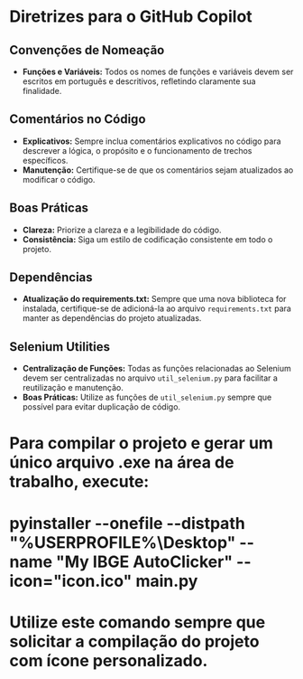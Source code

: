 # Diretrizes para o GitHub Copilot

## Convenções de Nomeação
- **Funções e Variáveis:** Todos os nomes de funções e variáveis devem ser escritos em português e descritivos, refletindo claramente sua finalidade.

## Comentários no Código
- **Explicativos:** Sempre inclua comentários explicativos no código para descrever a lógica, o propósito e o funcionamento de trechos específicos.
- **Manutenção:** Certifique-se de que os comentários sejam atualizados ao modificar o código.

## Boas Práticas
- **Clareza:** Priorize a clareza e a legibilidade do código.
- **Consistência:** Siga um estilo de codificação consistente em todo o projeto.

## Dependências
- **Atualização do requirements.txt:** Sempre que uma nova biblioteca for instalada, certifique-se de adicioná-la ao arquivo `requirements.txt` para manter as dependências do projeto atualizadas.

## Selenium Utilities
- **Centralização de Funções:** Todas as funções relacionadas ao Selenium devem ser centralizadas no arquivo `util_selenium.py` para facilitar a reutilização e manutenção.
- **Boas Práticas:** Utilize as funções de `util_selenium.py` sempre que possível para evitar duplicação de código.

# Para compilar o projeto e gerar um único arquivo .exe na área de trabalho, execute:
#
# pyinstaller --onefile --distpath "%USERPROFILE%\Desktop" --name "My IBGE AutoClicker" --icon="icon.ico" main.py
#
# Utilize este comando sempre que solicitar a compilação do projeto com ícone personalizado.